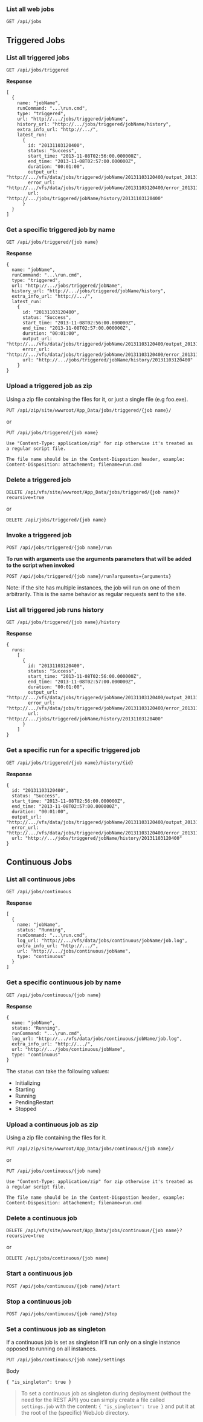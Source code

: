 ### List all web jobs ###

    GET /api/jobs

## Triggered Jobs ##

### List all triggered jobs ###

    GET /api/jobs/triggered

**Response**

    [
      {
        name: "jobName",
        runCommand: "...\run.cmd",
        type: "triggered",
        url: "http://.../jobs/triggered/jobName",
        history_url: "http://.../jobs/triggered/jobName/history",
        extra_info_url: "http://.../",
        latest_run:
          {
            id: "20131103120400",
            status: "Success",
            start_time: "2013-11-08T02:56:00.000000Z",
            end_time: "2013-11-08T02:57:00.000000Z",
            duration: "00:01:00",
            output_url: "http://.../vfs/data/jobs/triggered/jobName/20131103120400/output_20131103120400.log",
            error_url: "http://.../vfs/data/jobs/triggered/jobName/20131103120400/error_20131103120400.log",
            url: "http://.../jobs/triggered/jobName/history/20131103120400"
          }
      }
    ]

### Get a specific triggered job by name ###

    GET /api/jobs/triggered/{job name}

**Response**

    {
      name: "jobName",
      runCommand: "...\run.cmd",
      type: "triggered",
      url: "http://.../jobs/triggered/jobName",
      history_url: "http://.../jobs/triggered/jobName/history",
      extra_info_url: "http://.../",
      latest_run:
        {
          id: "20131103120400",
          status: "Success",
          start_time: "2013-11-08T02:56:00.000000Z",
          end_time: "2013-11-08T02:57:00.000000Z",
          duration: "00:01:00",
          output_url: "http://.../vfs/data/jobs/triggered/jobName/20131103120400/output_20131103120400.log",
          error_url: "http://.../vfs/data/jobs/triggered/jobName/20131103120400/error_20131103120400.log",
          url: "http://.../jobs/triggered/jobName/history/20131103120400"
        }
    }

### Upload a triggered job as zip ###

Using a zip file containing the files for it, or just a single file (e.g foo.exe).

    PUT /api/zip/site/wwwroot/App_Data/jobs/triggered/{job name}/

or

    PUT /api/jobs/triggered/{job name}

    Use "Content-Type: application/zip" for zip otherwise it's treated as a regular script file.

	The file name should be in the Content-Dispostion header, example:
    Content-Disposition: attachement; filename=run.cmd


### Delete a triggered job ###

    DELETE /api/vfs/site/wwwroot/App_Data/jobs/triggered/{job name}?recursive=true

or

    DELETE /api/jobs/triggered/{job name}


### Invoke a triggered job ###

    POST /api/jobs/triggered/{job name}/run

**To run with arguments use the arguments parameters that will be added to the script when invoked**

    POST /api/jobs/triggered/{job name}/run?arguments={arguments}

Note: if the site has multiple instances, the job will run on one of them arbitrarily. This is the same behavior as regular requests sent to the site.

### List all triggered job runs history ###

    GET /api/jobs/triggered/{job name}/history

**Response**

    {
      runs:
        [
          {
            id: "20131103120400",
            status: "Success",
            start_time: "2013-11-08T02:56:00.000000Z",
            end_time: "2013-11-08T02:57:00.000000Z",
            duration: "00:01:00",
            output_url: "http://.../vfs/data/jobs/triggered/jobName/20131103120400/output_20131103120400.log",
            error_url: "http://.../vfs/data/jobs/triggered/jobName/20131103120400/error_20131103120400.log",
            url: "http://.../jobs/triggered/jobName/history/20131103120400"
          }
        ]
    }

### Get a specific run for a specific triggered job ###

    GET /api/jobs/triggered/{job name}/history/{id}

**Response**

    {
      id: "20131103120400",
      status: "Success",
      start_time: "2013-11-08T02:56:00.000000Z",
      end_time: "2013-11-08T02:57:00.000000Z",
      duration: "00:01:00",
      output_url: "http://.../vfs/data/jobs/triggered/jobName/20131103120400/output_20131103120400.log",
      error_url: "http://.../vfs/data/jobs/triggered/jobName/20131103120400/error_20131103120400.log",
      url: "http://.../jobs/triggered/jobName/history/20131103120400"
    }

## Continuous Jobs ##

### List all continuous jobs ###

    GET /api/jobs/continuous

**Response**

    [
      {
        name: "jobName",
        status: "Running",
        runCommand: "...\run.cmd",
        log_url: "http://.../vfs/data/jobs/continuous/jobName/job.log",
        extra_info_url: "http://.../",
        url: "http://.../jobs/continuous/jobName",
        type: "continuous"
      }
    ]

### Get a specific continuous job by name ###

    GET /api/jobs/continuous/{job name}

**Response**

    {
      name: "jobName",
      status: "Running",
      runCommand: "...\run.cmd",
      log_url: "http://.../vfs/data/jobs/continuous/jobName/job.log",
      extra_info_url: "http://.../",
      url: "http://.../jobs/continuous/jobName",
      type: "continuous"
    }

The `status` can take the following values:

- Initializing
- Starting
- Running
- PendingRestart
- Stopped

### Upload a continuous job as zip ###

Using a zip file containing the files for it.

    PUT /api/zip/site/wwwroot/App_Data/jobs/continuous/{job name}/

or

    PUT /api/jobs/continuous/{job name}

    Use "Content-Type: application/zip" for zip otherwise it's treated as a regular script file.

	The file name should be in the Content-Dispostion header, example:
    Content-Disposition: attachement; filename=run.cmd


### Delete a continuous job ###

    DELETE /api/vfs/site/wwwroot/App_Data/jobs/continuous/{job name}?recursive=true

or

    DELETE /api/jobs/continuous/{job name}

### Start a continuous job ###

    POST /api/jobs/continuous/{job name}/start

### Stop a continuous job ###

    POST /api/jobs/continuous/{job name}/stop

### Set a continuous job as singleton ###

If a continuous job is set as singleton it'll run only on a single instance opposed to running on all instances.

    PUT /api/jobs/continuous/{job name}/settings

Body

    { "is_singleton": true }

> To set a continuous job as singleton during deployment (without the need for the REST API) you can simply create a file called ```settings.job``` with the content: ```{ "is_singleton": true }``` and put it at the root of the (specific) WebJob directory.
